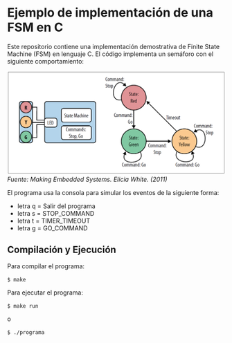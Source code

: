 # Ejemplo de implementación de una FSM en C
Este repositorio contiene una implementación demostrativa de Finite State Machine (FSM) en lenguaje C. El código implementa un semáforo con el siguiente comportamiento:

![FSM Semáforo](fsm.PNG)
*Fuente: Making Embedded Systems. Elicia White. (2011)*

El programa usa la consola para simular los eventos de la siguiente forma:

* letra q = Salir del programa
* letra s = STOP_COMMAND
* letra t = TIMER_TIMEOUT
* letra g = GO_COMMAND

## Compilación y Ejecución
Para compilar el programa:
```
$ make
```
Para ejecutar el programa:
```
$ make run
```
o
```
$ ./programa
```

